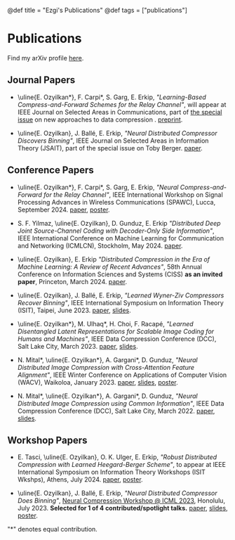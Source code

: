 @def title = "Ezgi's Publications"
@def tags = ["publications"]

# Publications

Find my arXiv profile [here](https://arxiv.org/search/cs?searchtype=author&query=Ozyilkan,+E). 

## Journal Papers

* \uline{E. Ozyilkan*}, F. Carpi\*, S. Garg, E. Erkip, *"Learning-Based Compress-and-Forward Schemes for the Relay Channel"*, will appear at IEEE Journal on Selected Areas in Communications, part of [the special issue](https://www.comsoc.org/publications/journals/ieee-jsac/cfp/rethinking-information-identification-representation-and) on new approaches to data compression . [preprint](https://arxiv.org/abs/2405.09534v1).


* \uline{E. Ozyilkan},  J. Ballé, E. Erkip, *"Neural Distributed Compressor Discovers Binning"*, IEEE Journal on Selected Areas in Information Theory (JSAIT), part of the special issue on Toby Berger. [paper](https://ieeexplore.ieee.org/document/10508220).


## Conference Papers

* \uline{E. Ozyilkan*}, F. Carpi\*, S. Garg, E. Erkip, *"Neural Compress-and-Forward for the Relay Channel"*, IEEE International Workshop on Signal Processing Advances in Wireless Communications (SPAWC), Lucca, September 2024. [paper](https://ieeexplore.ieee.org/document/10694419), [poster](/assets/Neural_Compress-and-Forward_SPAWC2024_poster.pdf).

* S. F. Yilmaz, \uline{E. Ozyilkan}, D. Gunduz, E. Erkip *"Distributed Deep Joint Source-Channel Coding with Decoder-Only Side Information"*, IEEE International Conference on Machine Learning for Communication and Networking (ICMLCN), Stockholm, May 2024. [paper](https://ieeexplore.ieee.org/document/10625214).

* \uline{E. Ozyilkan}, E. Erkip *"Distributed Compression in the Era of Machine Learning: A Review of Recent Advances"*, 58th Annual Conference on Information Sciences and Systems (CISS) **as an invited paper**, Princeton, March 2024. [paper](https://ieeexplore.ieee.org/document/10480175).

* \uline{E. Ozyilkan}, J. Ballé, E. Erkip, *"Learned Wyner-Ziv Compressors Recover Binning"*, IEEE International Symposium on Information Theory (ISIT), Taipei, June 2023. [paper](https://ieeexplore.ieee.org/document/10206542), [slides](/assets/Ozyilkan_ISIT2023_final.pdf).

* \uline{E. Ozyilkan*}, M. Ulhaq\*, H. Choi, F. Racapé, *"Learned Disentangled Latent Representations for Scalable Image Coding for Humans and Machines"*, IEEE Data Compression Conference (DCC), Salt Lake City, March 2023. [paper](https://ieeexplore.ieee.org/document/10125297), [slides](/assets/2023-VCM-DCC-Ezgi.pdf).

* N. Mital\*, \uline{E. Ozyilkan*}, A. Gargani\*, D. Gunduz, *"Neural Distributed Image Compression with Cross-Attention Feature Alignment"*, IEEE Winter Conference on Applications of Computer Vision (WACV), Waikoloa, January 2023. [paper](https://openaccess.thecvf.com/content/WACV2023/papers/Mital_Neural_Distributed_Image_Compression_With_Cross-Attention_Feature_Alignment_WACV_2023_paper.pdf), [slides](/assets/WACV_NDIC-CAM_Ezgi.pdf), [poster](/assets/1284-wacv-post.pdf).

* N. Mital\*, \uline{E. Ozyilkan*}, A. Gargani\*, D. Gunduz, *"Neural Distributed Image Compression using Common Information"*, IEEE Data Compression Conference (DCC), Salt Lake City, March 2022. [paper](https://ieeexplore.ieee.org/document/9810729), [slides](/assets/NDIC_Feb2022_Presentation_Ozyilkan.pdf).


## Workshop Papers


* E. Tasci, \uline{E. Ozyilkan}, O. K. Ulger, E. Erkip, *"Robust Distributed Compression with Learned Heegard-Berger Scheme"*, to appear at IEEE International Symposium on Information Theory Workshops (ISIT Wkshps), Athens, July 2024. [paper](https://ieeexplore.ieee.org/document/10591775), [poster](/assets/learned_HB_LCW@ISIT'24.pdf).

* \uline{E. Ozyilkan}, J. Ballé, E. Erkip, *"Neural Distributed Compressor Does Binning"*, [Neural Compression Workshop @ ICML 2023](https://neuralcompression.github.io/workshop23), Honolulu, July 2023. **Selected for 1 of 4 contributed/spotlight talks.** [paper](https://openreview.net/forum?id=3Dq4FZJSga), [slides](/assets/Ozyilkan_ICML2023-workshop_final.pdf), [poster](Ozyilkan_Simons-Institute_Poster_May2023.pdf). 






"*" denotes equal contribution.
